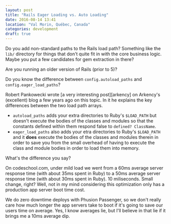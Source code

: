 ```yaml
---
layout: post
title: "Rails Eager Loading vs. Auto Loading"
date: 2016-08-14 13:41
location: "Val Morin, Québec, Canada"
categories: development
draft: true
---
```


Do you add non-standard paths to the Rails load path? Something like the `lib/` 
directory for things that don't quite fit in with the core business logic. Maybe 
you put a few candidates for gem extraction in there?

Are you running an older version of Rails (prior to 5)?

Do you know the difference between `config.autoload_paths` and 
`config.eager_load_paths`? 

Robert Pankowecki wrote [a very interesting post][arkency] on Arkency's 
(excellent) blog a few years ago on this topic. In it he explains the key 
differences between the two load path arrays.

- `autoload_paths` adds your extra directories to Ruby's `$LOAD_PATH` but 
doesn't execute the bodies of the classes and modules so that the constants 
defined within them respond false to `defined? ClassName`.
- `eager_load_paths` also adds your etra directories to Ruby's `$LOAD_PATH` 
and it **does** execute the bodies of the classes and modules therein in order 
to save you from the small overhead of having to execute the class and module 
bodies in order to load them into memory.

What's the difference you say? 

On codeschool.com, under mild load we went from a 60ms average server response 
time (with about 35ms spent in Ruby) to a 50ms average server response 
time (with about 30ms spent in Ruby). 10 miliseconds. Small change, right? Well,
not in my mind considering this optimization only has a production app server 
boot time cost. 

We do zero downtime deploys with Phusion Passenger, so we don't really care how 
much longer the app servers take to boot if it's going to save our users time 
on average. Yes, I know averages lie, but I'll believe in that lie if it brings 
me a 10ms average dip.

[thoughtbot]: http://blog.arkency.com/2014/11/dont-forget-about-eager-load-when-extending-autoload/
